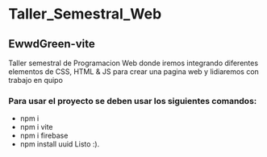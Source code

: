 # Taller_Semestral_Web
## EwwdGreen-vite 
Taller semestral de Programacion Web donde iremos integrando diferentes elementos de CSS, HTML & JS para crear una pagina web y lidiaremos con trabajo en quipo
### Para usar el proyecto se deben usar los siguientes comandos:
- npm i
- npm i vite
- npm i firebase
- npm install uuid
Listo :).

